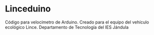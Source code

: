 Linceduino
==========

Código para velocímetro de Arduino. Creado para el equipo del vehículo ecológico Lince. Departamento de Tecnología del IES Jándula
